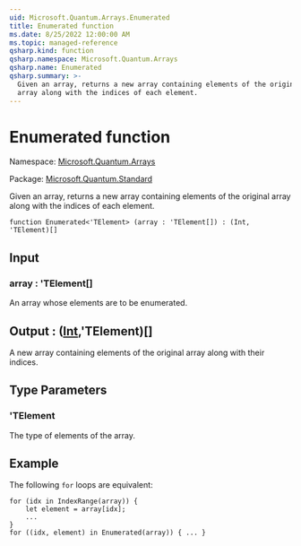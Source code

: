 ```yaml
---
uid: Microsoft.Quantum.Arrays.Enumerated
title: Enumerated function
ms.date: 8/25/2022 12:00:00 AM
ms.topic: managed-reference
qsharp.kind: function
qsharp.namespace: Microsoft.Quantum.Arrays
qsharp.name: Enumerated
qsharp.summary: >-
  Given an array, returns a new array containing elements of the original
  array along with the indices of each element.
---
```


# Enumerated function

Namespace: [Microsoft.Quantum.Arrays](xref:Microsoft.Quantum.Arrays)

Package: [Microsoft.Quantum.Standard](https://nuget.org/packages/Microsoft.Quantum.Standard)


Given an array, returns a new array containing elements of the originalarray along with the indices of each element.

```qsharp
function Enumerated<'TElement> (array : 'TElement[]) : (Int, 'TElement)[]
```


## Input

### array : 'TElement[]

An array whose elements are to be enumerated.



## Output : ([Int](xref:microsoft.quantum.qsharp.valueliterals#int-literals),'TElement)[]

A new array containing elements of the original array along with theirindices.

## Type Parameters

### 'TElement

The type of elements of the array.

## Example

The following `for` loops are equivalent:```qsharpfor (idx in IndexRange(array)) {    let element = array[idx];    ...}for ((idx, element) in Enumerated(array)) { ... }```